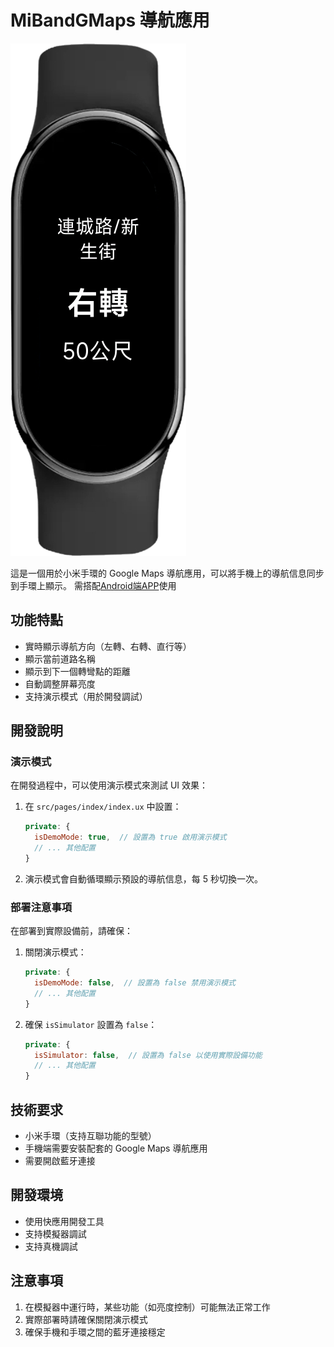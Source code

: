 # MiBandGMaps 導航應用

![image](https://github.com/andyching168/MiBandGMaps/blob/main/xiaomi_band-2025-05-02-23-52-05.png)

這是一個用於小米手環的 Google Maps 導航應用，可以將手機上的導航信息同步到手環上顯示。
需搭配[Android端APP](https://github.com/andyching168/MiBandGMaps-Android)使用
## 功能特點

- 實時顯示導航方向（左轉、右轉、直行等）
- 顯示當前道路名稱
- 顯示到下一個轉彎點的距離
- 自動調整屏幕亮度
- 支持演示模式（用於開發調試）

## 開發說明

### 演示模式

在開發過程中，可以使用演示模式來測試 UI 效果：

1. 在 `src/pages/index/index.ux` 中設置：
   ```javascript
   private: {
     isDemoMode: true,  // 設置為 true 啟用演示模式
     // ... 其他配置
   }
   ```

2. 演示模式會自動循環顯示預設的導航信息，每 5 秒切換一次。

### 部署注意事項

在部署到實際設備前，請確保：

1. 關閉演示模式：
   ```javascript
   private: {
     isDemoMode: false,  // 設置為 false 禁用演示模式
     // ... 其他配置
   }
   ```

2. 確保 `isSimulator` 設置為 `false`：
   ```javascript
   private: {
     isSimulator: false,  // 設置為 false 以使用實際設備功能
     // ... 其他配置
   }
   ```

## 技術要求

- 小米手環（支持互聯功能的型號）
- 手機端需要安裝配套的 Google Maps 導航應用
- 需要開啟藍牙連接

## 開發環境

- 使用快應用開發工具
- 支持模擬器調試
- 支持真機調試

## 注意事項

1. 在模擬器中運行時，某些功能（如亮度控制）可能無法正常工作
2. 實際部署時請確保關閉演示模式
3. 確保手機和手環之間的藍牙連接穩定

